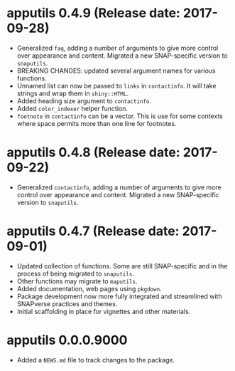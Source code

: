 # apputils 0.4.9 (Release date: 2017-09-28)

* Generalized `faq`, adding a number of arguments to give more control over appearance and content. Migrated a new SNAP-specific version to `snaputils`.
* BREAKING CHANGES: updated several argument names for various functions.
* Unnamed list can now be passed to `links` in `contactinfo`. It will take strings and wrap them in `shiny::HTML`.
* Added heading size argument to `contactinfo`.
* Added `color_indexer` helper function.
* `footnote` in `contactinfo` can be a vector. This is use for some contexts where space permits more than one line for footnotes.

# apputils 0.4.8 (Release date: 2017-09-22)

* Generalized `contactinfo`, adding a number of arguments to give more control over appearance and content. Migrated a new SNAP-specific version to `snaputils`.

# apputils 0.4.7 (Release date: 2017-09-01)

* Updated collection of functions. Some are still SNAP-specific and in the process of being migrated to `snaputils`.
* Other functions may migrate to `maputils`.
* Added documentation, web pages using `pkgdown`.
* Package development now more fully integrated and streamlined with SNAPverse practices and themes.
* Initial scaffolding in place for vignettes and other materials.

# apputils 0.0.0.9000

* Added a `NEWS.md` file to track changes to the package.
